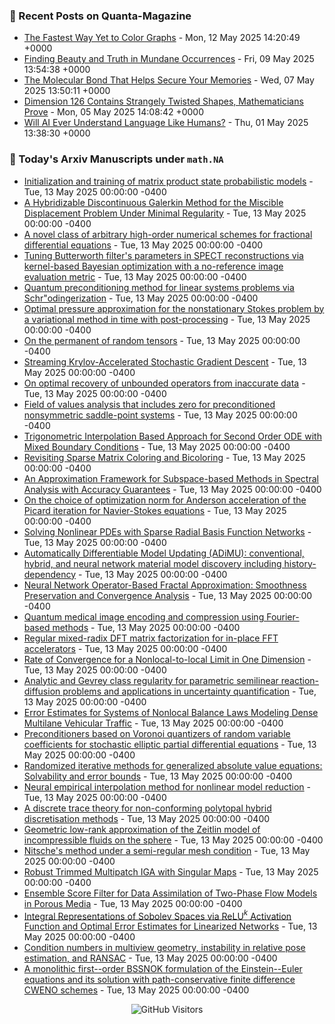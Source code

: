 ### 📝 Recent Posts on Quanta-Magazine
<!-- quanta starts -->
* <a href="https://www.quantamagazine.org/the-fastest-way-yet-to-color-graphs-20250512/">The Fastest Way Yet to Color Graphs</a> - Mon, 12 May 2025 14:20:49 +0000
* <a href="https://www.quantamagazine.org/finding-beauty-and-truth-in-mundane-occurrences-20250509/">Finding Beauty and Truth in Mundane Occurrences</a> - Fri, 09 May 2025 13:54:38 +0000
* <a href="https://www.quantamagazine.org/the-molecular-bond-that-helps-secure-your-memories-20250507/">The Molecular Bond That Helps Secure Your Memories</a> - Wed, 07 May 2025 13:50:11 +0000
* <a href="https://www.quantamagazine.org/dimension-126-contains-strangely-twisted-shapes-mathematicians-prove-20250505/">Dimension 126 Contains Strangely Twisted Shapes, Mathematicians Prove</a> - Mon, 05 May 2025 14:08:42 +0000
* <a href="https://www.quantamagazine.org/will-ai-ever-understand-language-like-humans-20250501/">Will AI Ever Understand Language Like Humans?</a> - Thu, 01 May 2025 13:38:30 +0000
<!-- quanta ends -->


### 📝 Today's Arxiv Manuscripts under ``math.NA``
<!-- arxiv-math-na starts -->
* <a href="https://arxiv.org/abs/2505.06419">Initialization and training of matrix product state probabilistic models</a> - Tue, 13 May 2025 00:00:00 -0400
* <a href="https://arxiv.org/abs/2505.06458">A Hybridizable Discontinuous Galerkin Method for the Miscible Displacement Problem Under Minimal Regularity</a> - Tue, 13 May 2025 00:00:00 -0400
* <a href="https://arxiv.org/abs/2505.06565">A novel class of arbitrary high-order numerical schemes for fractional differential equations</a> - Tue, 13 May 2025 00:00:00 -0400
* <a href="https://arxiv.org/abs/2505.06692">Tuning Butterworth filter's parameters in SPECT reconstructions via kernel-based Bayesian optimization with a no-reference image evaluation metric</a> - Tue, 13 May 2025 00:00:00 -0400
* <a href="https://arxiv.org/abs/2505.06866">Quantum preconditioning method for linear systems problems via Schr"odingerization</a> - Tue, 13 May 2025 00:00:00 -0400
* <a href="https://arxiv.org/abs/2505.06933">Optimal pressure approximation for the nonstationary Stokes problem by a variational method in time with post-processing</a> - Tue, 13 May 2025 00:00:00 -0400
* <a href="https://arxiv.org/abs/2505.07000">On the permanent of random tensors</a> - Tue, 13 May 2025 00:00:00 -0400
* <a href="https://arxiv.org/abs/2505.07046">Streaming Krylov-Accelerated Stochastic Gradient Descent</a> - Tue, 13 May 2025 00:00:00 -0400
* <a href="https://arxiv.org/abs/2505.07123">On optimal recovery of unbounded operators from inaccurate data</a> - Tue, 13 May 2025 00:00:00 -0400
* <a href="https://arxiv.org/abs/2505.07156">Field of values analysis that includes zero for preconditioned nonsymmetric saddle-point systems</a> - Tue, 13 May 2025 00:00:00 -0400
* <a href="https://arxiv.org/abs/2505.07183">Trigonometric Interpolation Based Approach for Second Order ODE with Mixed Boundary Conditions</a> - Tue, 13 May 2025 00:00:00 -0400
* <a href="https://arxiv.org/abs/2505.07308">Revisiting Sparse Matrix Coloring and Bicoloring</a> - Tue, 13 May 2025 00:00:00 -0400
* <a href="https://arxiv.org/abs/2505.07513">An Approximation Framework for Subspace-based Methods in Spectral Analysis with Accuracy Guarantees</a> - Tue, 13 May 2025 00:00:00 -0400
* <a href="https://arxiv.org/abs/2505.07650">On the choice of optimization norm for Anderson acceleration of the Picard iteration for Navier-Stokes equations</a> - Tue, 13 May 2025 00:00:00 -0400
* <a href="https://arxiv.org/abs/2505.07765">Solving Nonlinear PDEs with Sparse Radial Basis Function Networks</a> - Tue, 13 May 2025 00:00:00 -0400
* <a href="https://arxiv.org/abs/2505.07801">Automatically Differentiable Model Updating (ADiMU): conventional, hybrid, and neural network material model discovery including history-dependency</a> - Tue, 13 May 2025 00:00:00 -0400
* <a href="https://arxiv.org/abs/2505.06229">Neural Network Operator-Based Fractal Approximation: Smoothness Preservation and Convergence Analysis</a> - Tue, 13 May 2025 00:00:00 -0400
* <a href="https://arxiv.org/abs/2505.06471">Quantum medical image encoding and compression using Fourier-based methods</a> - Tue, 13 May 2025 00:00:00 -0400
* <a href="https://arxiv.org/abs/2505.06728">Regular mixed-radix DFT matrix factorization for in-place FFT accelerators</a> - Tue, 13 May 2025 00:00:00 -0400
* <a href="https://arxiv.org/abs/2505.07015">Rate of Convergence for a Nonlocal-to-local Limit in One Dimension</a> - Tue, 13 May 2025 00:00:00 -0400
* <a href="https://arxiv.org/abs/2309.17397">Analytic and Gevrey class regularity for parametric semilinear reaction-diffusion problems and applications in uncertainty quantification</a> - Tue, 13 May 2025 00:00:00 -0400
* <a href="https://arxiv.org/abs/2312.16928">Error Estimates for Systems of Nonlocal Balance Laws Modeling Dense Multilane Vehicular Traffic</a> - Tue, 13 May 2025 00:00:00 -0400
* <a href="https://arxiv.org/abs/2403.07824">Preconditioners based on Voronoi quantizers of random variable coefficients for stochastic elliptic partial differential equations</a> - Tue, 13 May 2025 00:00:00 -0400
* <a href="https://arxiv.org/abs/2405.04091">Randomized iterative methods for generalized absolute value equations: Solvability and error bounds</a> - Tue, 13 May 2025 00:00:00 -0400
* <a href="https://arxiv.org/abs/2406.03562">Neural empirical interpolation method for nonlinear model reduction</a> - Tue, 13 May 2025 00:00:00 -0400
* <a href="https://arxiv.org/abs/2409.15863">A discrete trace theory for non-conforming polytopal hybrid discretisation methods</a> - Tue, 13 May 2025 00:00:00 -0400
* <a href="https://arxiv.org/abs/2412.08182">Geometric low-rank approximation of the Zeitlin model of incompressible fluids on the sphere</a> - Tue, 13 May 2025 00:00:00 -0400
* <a href="https://arxiv.org/abs/2501.06824">Nitsche's method under a semi-regular mesh condition</a> - Tue, 13 May 2025 00:00:00 -0400
* <a href="https://arxiv.org/abs/2501.08749">Robust Trimmed Multipatch IGA with Singular Maps</a> - Tue, 13 May 2025 00:00:00 -0400
* <a href="https://arxiv.org/abs/2504.09245">Ensemble Score Filter for Data Assimilation of Two-Phase Flow Models in Porous Media</a> - Tue, 13 May 2025 00:00:00 -0400
* <a href="https://arxiv.org/abs/2505.00351">Integral Representations of Sobolev Spaces via ReLU$^k$ Activation Function and Optimal Error Estimates for Linearized Networks</a> - Tue, 13 May 2025 00:00:00 -0400
* <a href="https://arxiv.org/abs/2310.02719">Condition numbers in multiview geometry, instability in relative pose estimation, and RANSAC</a> - Tue, 13 May 2025 00:00:00 -0400
* <a href="https://arxiv.org/abs/2406.12055">A monolithic first--order BSSNOK formulation of the Einstein--Euler equations and its solution with path-conservative finite difference CWENO schemes</a> - Tue, 13 May 2025 00:00:00 -0400
<!-- arxiv-math-na ends -->

<div align="center">
  
![GitHub Visitors](https://api.visitorbadge.io/api/visitors?path=https%3A%2F%2Fgithub.com%2Flowrank&label=profile%20views&labelColor=%231e1e2e&countColor=%23cba6f7)



</div>
